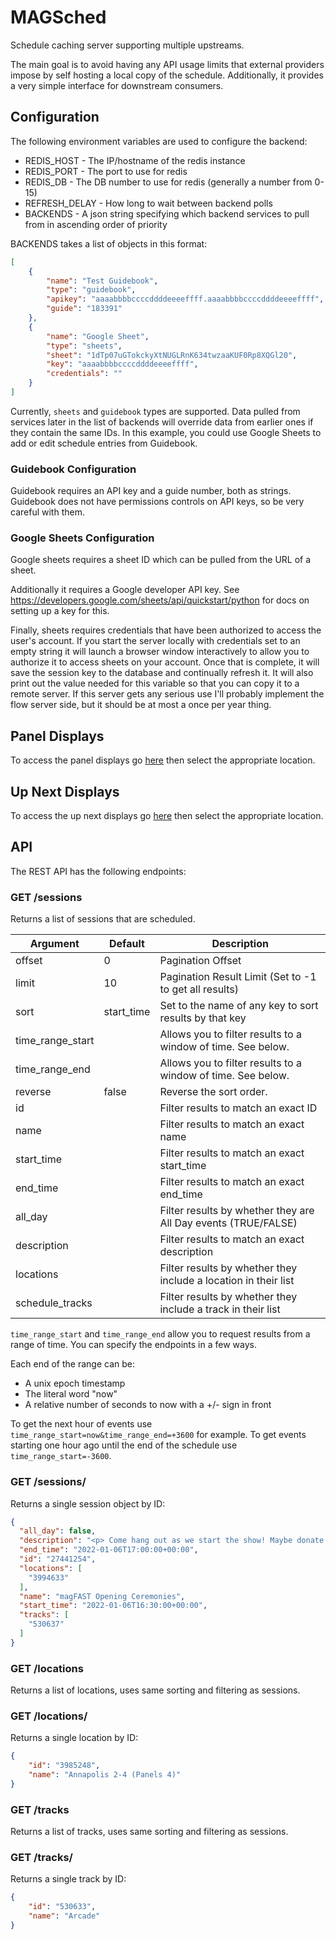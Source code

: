 # MAGSched

Schedule caching server supporting multiple upstreams.

The main goal is to avoid having any API usage limits that external providers impose by self hosting a local copy of the schedule. Additionally, it provides a very simple interface for downstream consumers.

## Configuration

The following environment variables are used to configure the backend:

* REDIS_HOST - The IP/hostname of the redis instance
* REDIS_PORT - The port to use for redis
* REDIS_DB - The DB number to use for redis (generally a number from 0-15)
* REFRESH_DELAY - How long to wait between backend polls
* BACKENDS - A json string specifying which backend services to pull from in ascending order of priority

BACKENDS takes a list of objects in this format:
```json
[
    {
        "name": "Test Guidebook",
        "type": "guidebook",
        "apikey": "aaaabbbbccccddddeeeeffff.aaaabbbbccccddddeeeeffff",
        "guide": "183391"
    },
    {
        "name": "Google Sheet",
        "type": "sheets",
        "sheet": "1dTp07uGTokckyXtNUGLRnK634twzaaKUF0Rp8XQGl20",
        "key": "aaaabbbbccccddddeeeeffff",
        "credentials": ""
    }
]
```

Currently, `sheets` and `guidebook` types are supported. Data pulled from services later in the list of backends will override data from earlier ones if they contain the same IDs. In this example, you could use Google Sheets to add or edit schedule entries from Guidebook.

### Guidebook Configuration

Guidebook requires an API key and a guide number, both as strings. Guidebook does not have permissions controls on API keys, so be very careful with them.

### Google Sheets Configuration

Google sheets requires a sheet ID which can be pulled from the URL of a sheet.

Additionally it requires a Google developer API key. See https://developers.google.com/sheets/api/quickstart/python for docs on setting up a key for this.

Finally, sheets requires credentials that have been authorized to access the user's account. If you start the server locally with credentials set to an empty string it will launch a browser window interactively to allow you to authorize it to access sheets on your account. Once that is complete, it will save the session key to the database and continually refresh it. It will also print out the value needed for this variable so that you can copy it to a remote server. If this server gets any serious use I'll probably implement the flow server side, but it should be at most a once per year thing.

## Panel Displays

To access the panel displays go <a href="/display">here</a> then select the appropriate location.

## Up Next Displays

To access the up next displays go <a href="/upnext">here</a> then select the appropriate location.

## API

The REST API has the following endpoints:

### GET /sessions

Returns a list of sessions that are scheduled.

| Argument         | Default    | Description                                                     |
|------------------|------------|-----------------------------------------------------------------|
| offset           | 0          | Pagination Offset                                               |
| limit            | 10         | Pagination Result Limit (Set to -1 to get all results)          |
| sort             | start_time | Set to the name of any key to sort results by that key          |
| time_range_start |            | Allows you to filter results to a window of time. See below.    |
| time_range_end   |            | Allows you to filter results to a window of time. See below.    |
| reverse          | false      | Reverse the sort order.                                         |
| id               |            | Filter results to match an exact ID                             |
| name             |            | Filter results to match an exact name                           |
| start_time       |            | Filter results to match an exact start_time                     |
| end_time         |            | Filter results to match an exact end_time                       |
| all_day          |            | Filter results by whether they are All Day events (TRUE/FALSE)  |
| description      |            | Filter results to match an exact description                    |
| locations        |            | Filter results by whether they include a location in their list |
| schedule_tracks  |            | Filter results by whether they include a track in their list    |

`time_range_start` and `time_range_end` allow you to request results from a range of time. You can specify the endpoints in a few ways.

Each end of the range can be:
* A unix epoch timestamp
* The literal word "now"
* A relative number of seconds to now with a +/- sign in front

To get the next hour of events use `time_range_start=now&time_range_end=+3600` for example. To get events starting one hour ago until the end of the schedule use `time_range_start=-3600`.

### GET /sessions/<id>

Returns a single session object by ID:
```json
{
  "all_day": false, 
  "description": "<p> Come hang out as we start the show! Maybe donate some money to Child's Play while you're here. </p>", 
  "end_time": "2022-01-06T17:00:00+00:00", 
  "id": "27441254", 
  "locations": [
    "3994633"
  ], 
  "name": "magFAST Opening Ceremonies", 
  "start_time": "2022-01-06T16:30:00+00:00", 
  "tracks": [
    "530637"
  ]
}
```

### GET /locations

Returns a list of locations, uses same sorting and filtering as sessions.

### GET /locations/<id>

Returns a single location by ID:
```json
{
    "id": "3985248", 
    "name": "Annapolis 2-4 (Panels 4)"
}
```

### GET /tracks

Returns a list of tracks, uses same sorting and filtering as sessions.

### GET /tracks/<id>

Returns a single track by ID:
```json
{
    "id": "530633", 
    "name": "Arcade"
}
```

